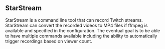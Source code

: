 ## StarStream

StarStream is a command line tool that can record Twitch streams. StarStream can convert the recorded videos to MP4 files if ffmpeg is available and specified in the configuration.
The eventual goal is to be able to have multiple commands available including the ability to automatically trigger recordings based on viewer count. 